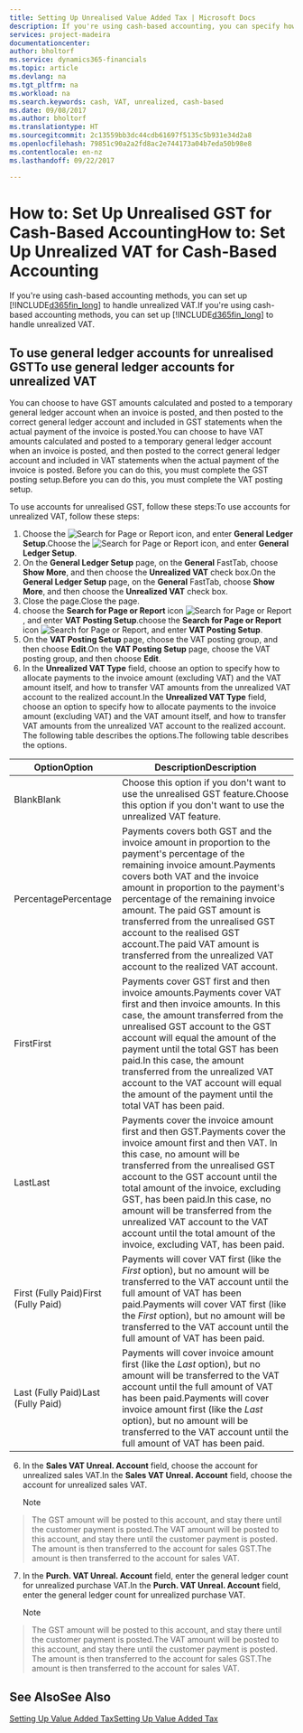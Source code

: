 ```yaml
---
title: Setting Up Unrealised Value Added Tax | Microsoft Docs
description: If you're using cash-based accounting, you can specify how to handle unrealised GST for sales and purchases.
services: project-madeira
documentationcenter: 
author: bholtorf
ms.service: dynamics365-financials
ms.topic: article
ms.devlang: na
ms.tgt_pltfrm: na
ms.workload: na
ms.search.keywords: cash, VAT, unrealized, cash-based
ms.date: 09/08/2017
ms.author: bholtorf
ms.translationtype: HT
ms.sourcegitcommit: 2c13559bb3dc44cdb61697f5135c5b931e34d2a8
ms.openlocfilehash: 79851c90a2a2fd8ac2e744173a04b7eda50b98e8
ms.contentlocale: en-nz
ms.lasthandoff: 09/22/2017

---
```


# <a name="how-to-set-up-unrealized-vat-for-cash-based-accounting"></a><span data-ttu-id="8f67f-103">How to: Set Up Unrealised GST for Cash-Based Accounting</span><span class="sxs-lookup"><span data-stu-id="8f67f-103">How to: Set Up Unrealized VAT for Cash-Based Accounting</span></span>
<span data-ttu-id="8f67f-104">If you're using cash-based accounting methods, you can set up [!INCLUDE[d365fin_long](includes/d365fin_long_md.md)] to handle unrealized VAT.</span><span class="sxs-lookup"><span data-stu-id="8f67f-104">If you're using cash-based accounting methods, you can set up [!INCLUDE[d365fin_long](includes/d365fin_long_md.md)] to handle unrealized VAT.</span></span>

## <a name="to-use-general-ledger-accounts-for-unrealized-vat"></a><span data-ttu-id="8f67f-105">To use general ledger accounts for unrealised GST</span><span class="sxs-lookup"><span data-stu-id="8f67f-105">To use general ledger accounts for unrealized VAT</span></span>
<span data-ttu-id="8f67f-106">You can choose to have GST amounts calculated and posted to a temporary general ledger account when an invoice is posted, and then posted to the correct general ledger account and included in GST statements when the actual payment of the invoice is posted.</span><span class="sxs-lookup"><span data-stu-id="8f67f-106">You can choose to have VAT amounts calculated and posted to a temporary general ledger account when an invoice is posted, and then posted to the correct general ledger account and included in VAT statements when the actual payment of the invoice is posted.</span></span> <span data-ttu-id="8f67f-107">Before you can do this, you must complete the GST posting setup.</span><span class="sxs-lookup"><span data-stu-id="8f67f-107">Before you can do this, you must complete the VAT posting setup.</span></span>

<span data-ttu-id="8f67f-108">To use accounts for unrealised GST, follow these steps:</span><span class="sxs-lookup"><span data-stu-id="8f67f-108">To use accounts for unrealized VAT, follow these steps:</span></span>
1. <span data-ttu-id="8f67f-109">Choose the ![Search for Page or Report](media/ui-search/search_small.png "Search for Page or Report icon") icon, and enter **General Ledger Setup**.</span><span class="sxs-lookup"><span data-stu-id="8f67f-109">Choose the ![Search for Page or Report](media/ui-search/search_small.png "Search for Page or Report icon") icon, and enter **General Ledger Setup**.</span></span> 
2. <span data-ttu-id="8f67f-110">On the **General Ledger Setup** page, on the **General** FastTab, choose **Show More**, and then choose the **Unrealized VAT** check box.</span><span class="sxs-lookup"><span data-stu-id="8f67f-110">On the **General Ledger Setup** page, on the **General** FastTab, choose **Show More**, and then choose the **Unrealized VAT** check box.</span></span>
3. <span data-ttu-id="8f67f-111">Close the page.</span><span class="sxs-lookup"><span data-stu-id="8f67f-111">Close the page.</span></span>
4. <span data-ttu-id="8f67f-112">choose the **Search for Page or Report** icon ![Search for Page or Report](media/ui-search/search_small.png "Search for Page or Report icon"), and enter **VAT Posting Setup**.</span><span class="sxs-lookup"><span data-stu-id="8f67f-112">choose the **Search for Page or Report** icon ![Search for Page or Report](media/ui-search/search_small.png "Search for Page or Report icon"), and enter **VAT Posting Setup**.</span></span> 
5. <span data-ttu-id="8f67f-113">On the **VAT Posting Setup** page, choose the VAT posting group, and then choose **Edit**.</span><span class="sxs-lookup"><span data-stu-id="8f67f-113">On the **VAT Posting Setup** page, choose the VAT posting group, and then choose **Edit**.</span></span> 
6. <span data-ttu-id="8f67f-114">In the **Unrealized VAT Type** field, choose an option to specify how to allocate payments to the invoice amount (excluding VAT) and the VAT amount itself, and how to transfer VAT amounts from the unrealized VAT account to the realized account.</span><span class="sxs-lookup"><span data-stu-id="8f67f-114">In the **Unrealized VAT Type** field, choose an option to specify how to allocate payments to the invoice amount (excluding VAT) and the VAT amount itself, and how to transfer VAT amounts from the unrealized VAT account to the realized account.</span></span> <span data-ttu-id="8f67f-115">The following table describes the options.</span><span class="sxs-lookup"><span data-stu-id="8f67f-115">The following table describes the options.</span></span>

| <span data-ttu-id="8f67f-116">Option</span><span class="sxs-lookup"><span data-stu-id="8f67f-116">Option</span></span> | <span data-ttu-id="8f67f-117">Description</span><span class="sxs-lookup"><span data-stu-id="8f67f-117">Description</span></span> |
| --- | --- |
| <span data-ttu-id="8f67f-118">Blank</span><span class="sxs-lookup"><span data-stu-id="8f67f-118">Blank</span></span> | <span data-ttu-id="8f67f-119">Choose this option if you don't want to use the unrealised GST feature.</span><span class="sxs-lookup"><span data-stu-id="8f67f-119">Choose this option if you don't want to use the unrealized VAT feature.</span></span> |
| <span data-ttu-id="8f67f-120">Percentage</span><span class="sxs-lookup"><span data-stu-id="8f67f-120">Percentage</span></span> | <span data-ttu-id="8f67f-121">Payments covers both GST and the invoice amount in proportion to the payment's percentage of the remaining invoice amount.</span><span class="sxs-lookup"><span data-stu-id="8f67f-121">Payments covers both VAT and the invoice amount in proportion to the payment's percentage of the remaining invoice amount.</span></span> <span data-ttu-id="8f67f-122">The paid GST amount is transferred from the unrealised GST account to the realised GST account.</span><span class="sxs-lookup"><span data-stu-id="8f67f-122">The paid VAT amount is transferred from the unrealized VAT account to the realized VAT account.</span></span> |
| <span data-ttu-id="8f67f-123">First</span><span class="sxs-lookup"><span data-stu-id="8f67f-123">First</span></span> | <span data-ttu-id="8f67f-124">Payments cover GST first and then invoice amounts.</span><span class="sxs-lookup"><span data-stu-id="8f67f-124">Payments cover VAT first and then invoice amounts.</span></span> <span data-ttu-id="8f67f-125">In this case, the amount transferred from the unrealised GST account to the GST account will equal the amount of the payment until the total GST has been paid.</span><span class="sxs-lookup"><span data-stu-id="8f67f-125">In this case, the amount transferred from the unrealized VAT account to the VAT account will equal the amount of the payment until the total VAT has been paid.</span></span> |
| <span data-ttu-id="8f67f-126">Last</span><span class="sxs-lookup"><span data-stu-id="8f67f-126">Last</span></span> | <span data-ttu-id="8f67f-127">Payments cover the invoice amount first and then GST.</span><span class="sxs-lookup"><span data-stu-id="8f67f-127">Payments cover the invoice amount first and then VAT.</span></span> <span data-ttu-id="8f67f-128">In this case, no amount will be transferred from the unrealised GST account to the GST account until the total amount of the invoice, excluding GST, has been paid.</span><span class="sxs-lookup"><span data-stu-id="8f67f-128">In this case, no amount will be transferred from the unrealized VAT account to the VAT account until the total amount of the invoice, excluding VAT, has been paid.</span></span> |
| <span data-ttu-id="8f67f-129">First (Fully Paid)</span><span class="sxs-lookup"><span data-stu-id="8f67f-129">First (Fully Paid)</span></span> | <span data-ttu-id="8f67f-130">Payments will cover VAT first (like the _First_ option), but no amount will be transferred to the VAT account until the full amount of VAT has been paid.</span><span class="sxs-lookup"><span data-stu-id="8f67f-130">Payments will cover VAT first (like the _First_ option), but no amount will be transferred to the VAT account until the full amount of VAT has been paid.</span></span> |
| <span data-ttu-id="8f67f-131">Last (Fully Paid)</span><span class="sxs-lookup"><span data-stu-id="8f67f-131">Last (Fully Paid)</span></span> | <span data-ttu-id="8f67f-132">Payments will cover invoice amount first (like the _Last_ option), but no amount will be transferred to the VAT account until the full amount of VAT has been paid.</span><span class="sxs-lookup"><span data-stu-id="8f67f-132">Payments will cover invoice amount first (like the _Last_ option), but no amount will be transferred to the VAT account until the full amount of VAT has been paid.</span></span> |

6. <span data-ttu-id="8f67f-133">In the **Sales VAT Unreal. Account** field, choose the account for unrealized sales VAT.</span><span class="sxs-lookup"><span data-stu-id="8f67f-133">In the **Sales VAT Unreal. Account** field, choose the account for unrealized sales VAT.</span></span>

    > [!NOTE]  
>   <span data-ttu-id="8f67f-134">The GST amount will be posted to this account, and stay there until the customer payment is posted.</span><span class="sxs-lookup"><span data-stu-id="8f67f-134">The VAT amount will be posted to this account, and stay there until the customer payment is posted.</span></span> <span data-ttu-id="8f67f-135">The amount is then transferred to the account for sales GST.</span><span class="sxs-lookup"><span data-stu-id="8f67f-135">The amount is then transferred to the account for sales VAT.</span></span>
7. <span data-ttu-id="8f67f-136">In the **Purch. VAT Unreal. Account** field, enter the general ledger count for unrealized purchase VAT.</span><span class="sxs-lookup"><span data-stu-id="8f67f-136">In the **Purch. VAT Unreal. Account** field, enter the general ledger count for unrealized purchase VAT.</span></span>

    > [!NOTE]  
>   <span data-ttu-id="8f67f-137">The GST amount will be posted to this account, and stay there until the customer payment is posted.</span><span class="sxs-lookup"><span data-stu-id="8f67f-137">The VAT amount will be posted to this account, and stay there until the customer payment is posted.</span></span> <span data-ttu-id="8f67f-138">The amount is then transferred to the account for sales GST.</span><span class="sxs-lookup"><span data-stu-id="8f67f-138">The amount is then transferred to the account for sales VAT.</span></span>

## <a name="see-also"></a><span data-ttu-id="8f67f-139">See Also</span><span class="sxs-lookup"><span data-stu-id="8f67f-139">See Also</span></span>
[<span data-ttu-id="8f67f-140">Setting Up Value Added Tax</span><span class="sxs-lookup"><span data-stu-id="8f67f-140">Setting Up Value Added Tax</span></span>](finance-setup-vat.md)
